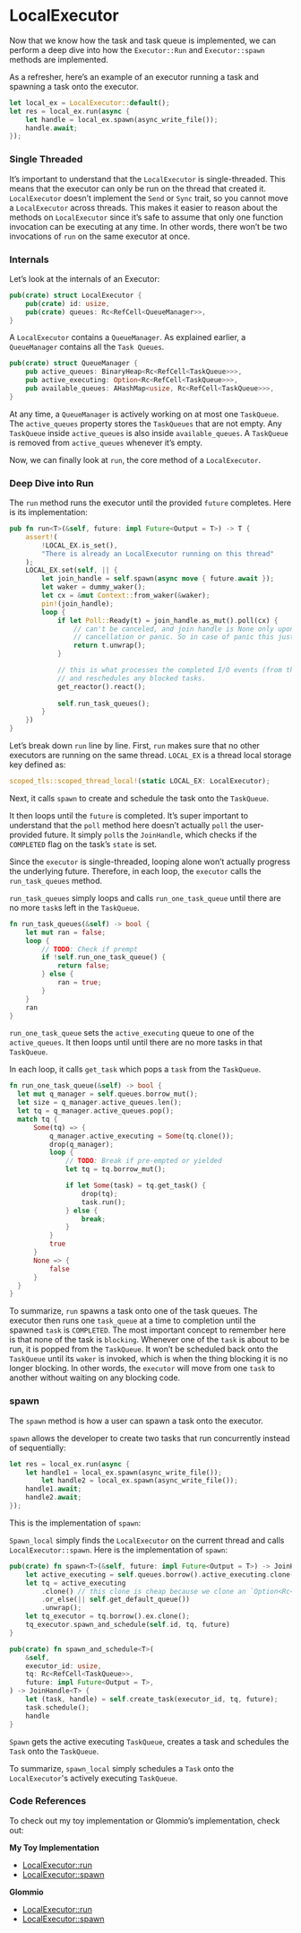 # LocalExecutor

Now that we know how the task and task queue is implemented, we can perform a deep dive 
into how the `Executor::Run` and `Executor::spawn` methods are implemented.

As a refresher, here’s an example of an executor running a task and spawning a task onto the executor.

```rust
let local_ex = LocalExecutor::default();
let res = local_ex.run(async {
    let handle = local_ex.spawn(async_write_file());
    handle.await;
});
```

### Single Threaded

It’s important to understand that the `LocalExecutor` is single-threaded. This means that the executor can only be run on the thread that created it. `LocalExecutor` doesn’t implement the `Send` or `Sync` trait, so you cannot move a `LocalExecutor` across threads. This makes it easier to reason about the methods on `LocalExecutor` since it’s safe to assume that only one function invocation can be executing at any time. In other words, there won’t be two invocations of `run` on the same executor at once.

### Internals

Let’s look at the internals of an Executor:

```rust
pub(crate) struct LocalExecutor {
    pub(crate) id: usize,
    pub(crate) queues: Rc<RefCell<QueueManager>>,
}
```

A `LocalExecutor` contains a `QueueManager`. As explained earlier, a `QueueManager` contains all the `Task Queues`.

```rust
pub(crate) struct QueueManager {
    pub active_queues: BinaryHeap<Rc<RefCell<TaskQueue>>>,
    pub active_executing: Option<Rc<RefCell<TaskQueue>>>,
    pub available_queues: AHashMap<usize, Rc<RefCell<TaskQueue>>>,
}
```

At any time, a `QueueManager` is actively working on at most one `TaskQueue`. The `active_queues` property stores the `TaskQueues` that are not empty. Any `TaskQueue` inside `active_queues` is also inside `available_queues`. A `TaskQueue` is removed from `active_queues` whenever it’s empty.

Now, we can finally look at `run`, the core method of a `LocalExecutor`.

### Deep Dive into Run

The `run` method runs the executor until the provided `future` completes. Here is its implementation:

```rust
pub fn run<T>(&self, future: impl Future<Output = T>) -> T {
    assert!(
        !LOCAL_EX.is_set(),
        "There is already an LocalExecutor running on this thread"
    );
    LOCAL_EX.set(self, || {
        let join_handle = self.spawn(async move { future.await });
        let waker = dummy_waker();
        let cx = &mut Context::from_waker(&waker);
        pin!(join_handle);
        loop {
            if let Poll::Ready(t) = join_handle.as_mut().poll(cx) {
                // can't be canceled, and join handle is None only upon
                // cancellation or panic. So in case of panic this just propagates
                return t.unwrap();
            }

            // this is what processes the completed I/O events (from the completion queue)
            // and reschedules any blocked tasks.
            get_reactor().react();
            
            self.run_task_queues();
        }
    })
}
```

Let’s break down `run` line by line. First, `run` makes sure that no other executors are running on the same thread. `LOCAL_EX` is a thread local storage key defined as:

```rust
scoped_tls::scoped_thread_local!(static LOCAL_EX: LocalExecutor);
```

Next, it calls `spawn` to create and schedule the task onto the `TaskQueue`.

It then loops until the `future` is completed. It’s super important to understand that the `poll` method here doesn’t actually `poll` the user-provided future. It simply `poll`s the `JoinHandle`, which checks if the `COMPLETED` flag on the task’s `state` is set.

Since the `executor` is single-threaded, looping alone won’t actually progress the underlying future. Therefore, in each loop, the `executor` calls the `run_task_queues` method.

`run_task_queues` simply loops and calls `run_one_task_queue` until there are no more `task`s left in the `TaskQueue`.

```rust
fn run_task_queues(&self) -> bool {
    let mut ran = false;
    loop {
        // TODO: Check if prempt
        if !self.run_one_task_queue() {
            return false;
        } else {
            ran = true;
        }
    }
    ran
}
```

`run_one_task_queue` sets the `active_executing` queue to one of the `active_queues`. It then loops until until there are no more tasks in that `TaskQueue`.

In each loop, it calls `get_task` which pops a `task` from the `TaskQueue`.

```rust
fn run_one_task_queue(&self) -> bool {
  let mut q_manager = self.queues.borrow_mut();
  let size = q_manager.active_queues.len();
  let tq = q_manager.active_queues.pop();
  match tq {
      Some(tq) => {
          q_manager.active_executing = Some(tq.clone());
          drop(q_manager);
          loop {
              // TODO: Break if pre-empted or yielded
              let tq = tq.borrow_mut();

              if let Some(task) = tq.get_task() {
                  drop(tq);
                  task.run();
              } else {
                  break;
              }
          }
          true
      }
      None => {
          false
      }
  }
}
```

To summarize, `run` spawns a task onto one of the task queues. The executor then runs one `task_queue` at a time to completion until the spawned `task` is `COMPLETED`. The most important concept to remember here is that none of the task is `blocking`. Whenever one of the `task` is about to be run, it is popped from the `TaskQueue`. It won’t be scheduled back onto the `TaskQueue` until its `waker` is invoked, which is when the thing blocking it is no longer blocking. In other words, the `executor` will move from one `task` to another without waiting on any blocking code.

### spawn

The `spawn` method is how a user can spawn a task onto the executor.

`spawn` allows the developer to create two tasks that run concurrently instead of sequentially:

```rust
let res = local_ex.run(async {
    let handle1 = local_ex.spawn(async_write_file());
		let handle2 = local_ex.spawn(async_write_file());
    handle1.await;
    handle2.await;
});
```

This is the implementation of `spawn`:

`Spawn_local` simply finds the `LocalExecutor` on the current thread and calls `LocalExecutor::spawn`. Here is the implementation of `spawn`:

```rust
pub(crate) fn spawn<T>(&self, future: impl Future<Output = T>) -> JoinHandle<T> {
    let active_executing = self.queues.borrow().active_executing.clone();
    let tq = active_executing
        .clone() // this clone is cheap because we clone an `Option<Rc<_>>`
        .or_else(|| self.get_default_queue())
        .unwrap();
    let tq_executor = tq.borrow().ex.clone();
    tq_executor.spawn_and_schedule(self.id, tq, future)
}

pub(crate) fn spawn_and_schedule<T>(
    &self,
    executor_id: usize,
    tq: Rc<RefCell<TaskQueue>>,
    future: impl Future<Output = T>,
) -> JoinHandle<T> {
    let (task, handle) = self.create_task(executor_id, tq, future);
    task.schedule();
    handle
}
```

`Spawn` gets the active executing `TaskQueue`, creates a task and schedules the `Task` onto the `TaskQueue`.

To summarize, `spawn_local` simply schedules a `Task` onto the `LocalExecutor`'s actively executing `TaskQueue`.

### Code References

To check out my toy implementation or Glommio’s implementation, check out:

**My Toy Implementation**

- [LocalExecutor::run](https://github.com/brianshih1/mini-glommio/blob/7025a02d91f19e258d69e966f8dfc98eeeed4ecc/src/executor/local_executor.rs#L65)
- [LocalExecutor::spawn](https://github.com/brianshih1/mini-glommio/blob/7025a02d91f19e258d69e966f8dfc98eeeed4ecc/src/executor/local_executor.rs#L55)

**Glommio**

- [LocalExecutor::run](https://github.com/DataDog/glommio/blob/d93c460c3def6b11a224892657a6a6a80edf6311/glommio/src/executor/mod.rs#L1429)
- [LocalExecutor::spawn](https://github.com/DataDog/glommio/blob/d93c460c3def6b11a224892657a6a6a80edf6311/glommio/src/executor/mod.rs#L632)
